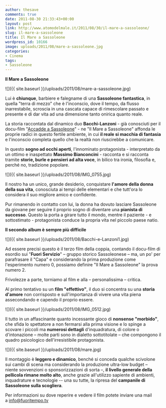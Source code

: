 ```yaml
---
author: thesave
comments: true
date: 2011-08-30 21:33:43+00:00
layout: post
link: http://www.atomodelmale.it/2011/08/30/il-mare-a-sassoleone/
slug: il-mare-a-sassoleone
title: Il Mare a Sassoleone
wordpress_id: 10166
image: uploads/2011/08/mare-a-sassoleone.jpg
categories:
- Cinema
tags:
- Sassoleone
---
```


**Il Mare a Sassoleone**

![]({{ site.baseurl }}/uploads/2011/08/mare-a-sassoleone.jpg)

Lui è **chiunque**, barbiere e falegname di una **Sassoleone fantastica**, in quella "terra di mezzo" che è l'inconscio, dove il tempo, da flusso inarrestabile, scroscia in una cascata capace di rimescolare passato e presente e di dar vita ad una dimensione tanto onirica quanto reale.

La storia raccontata dal dinamico duo **Bacchi-Lanzoni** - già conosciuti per il docu-film "[Accadde a Sassoleone](/2010/08/20/accadde-a-sassoleone.html)" - ne "Il Mare a Sassoleone" affonda le proprie radici in questo fertile ambiente, in cui **il reale si macchia di fantasia** e l'inconscio completa quello che la realtà non riuscirebbe a comunicare.

In questo **sogno ad occhi aperti**, l'innominato protagonista - interpretato da un ottimo e inaspettato **Massimo Bianconcini** - racconta e si racconta tramite **storie, burle e pensieri ad alta voce**, in bilico tra ironia, filosofia e, perché no, tradizione popolare.

![]({{ site.baseurl }}/uploads/2011/08/IMG_0755.jpg)

Il nostro ha un unico, grande desiderio, conquistare **l'amore della donna della sua vita**, conosciuta ai tempi delle elementari e che tutt'ora lo considera il suo migliore amico e confidente.

Pur rimanendo in contatto con lui, la donna ha dovuto lasciare Sassoleone da giovane per seguire il proprio sogno di diventare una **pianista di successo**. Questo la porta a girare tutto il mondo, mentre il paziente - e sottostimato - protagonista conduce la propria vita nel piccolo paese natio.

**Il secondo album è sempre più difficile**

![]({{ site.baseurl }}/uploads/2011/08/Bacchi-e-Lanzoni1.jpg)

Ad essere precisi questo è il terzo film della coppia, contando il docu-film di esordio sui "**Fuori Servizio**" – gruppo storico Sassoleonese – ma, un po' per parafrasare il "Capa" e considerando la prima produzione come l'esperimento numero 0, possiamo definire "Il Mare a Sassoleone" la prova numero 2.

Frivolezze a parte, torniamo al film e alla – personalissima – critica.

Al primo tentativo su un **film "effettivo"**, il duo si concentra su una **storia d'amore** non corrisposto e sull'importanza di vivere una vita piena assecondando e capendo il proprio essere.

![]({{ site.baseurl }}/uploads/2011/08/IMG_0512.jpg)

Il tutto in un affascinante quanto incessante gioco di **nonsense "morbido"**, che sfida lo spettatore a non fermarsi alla prima visione e lo spinge a scovare i piccoli ma **numerosi dettagli** d'inquadratura, di colore o d'intonazione – molte parti sono in dialetto sottotitolate – che compongono il quadro psicologico dell'irresistibile protagonista.

![]({{ site.baseurl }}/uploads/2011/08/mare.jpg)

Il montaggio è **leggero e dinamico**, benché si conceda qualche scivolone sui cambi di scena ma considerando la produzione ultra-low budget – niente sovvenzioni o sponsorizzazioni di sorta –, **il livello generale della pellicola rimane molto alto**, anche grazie all'utilizzo sapiente di ambienti, inquadrature e tecnologie -- una su tutte, la ripresa del **campanile di Sassoleone sulla scogliera**.

Per informazioni su dove reperire e vedere il film potete inviare una mail a [info@fuoritempo.tv](mailto:info@fuoritempo.tv)
